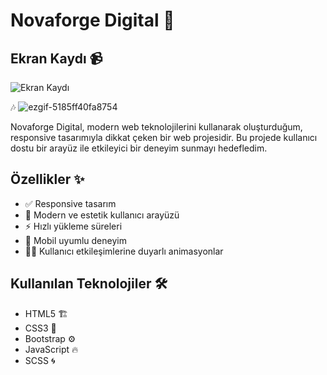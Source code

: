 # Novaforge Digital 🚀

## Ekran Kaydı 📹
![Ekran Kaydı](link_to_your_gif.gif)

🎶 ![ezgif-5185ff40fa8754](https://github.com/user-attachments/assets/e6e03558-0259-4ff9-9787-bcf2d8a42c0e)


Novaforge Digital, modern web teknolojilerini kullanarak oluşturduğum, responsive tasarımıyla dikkat çeken bir web projesidir. Bu projede kullanıcı dostu bir arayüz ile etkileyici bir deneyim sunmayı hedefledim. 

## Özellikler ✨
- ✅ Responsive tasarım
- 🎨 Modern ve estetik kullanıcı arayüzü
- ⚡ Hızlı yükleme süreleri
- 📱 Mobil uyumlu deneyim
- 👩‍💻 Kullanıcı etkileşimlerine duyarlı animasyonlar

## Kullanılan Teknolojiler 🛠️
- HTML5 🏗️
- CSS3 🎨
- Bootstrap ⚙️
- JavaScript 🔥
- SCSS 🌀


